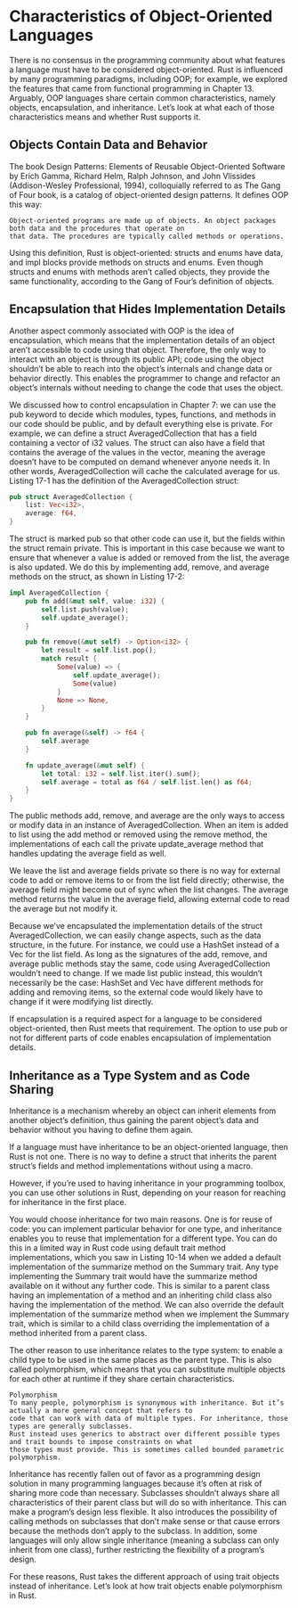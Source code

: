 # Characteristics of Object-Oriented Languages

There is no consensus in the programming community about what features a language must have to be considered
object-oriented. Rust is influenced by many programming paradigms, including OOP; for example, we explored the features
that came from functional programming in Chapter 13. Arguably, OOP languages share certain common characteristics,
namely objects, encapsulation, and inheritance. Let’s look at what each of those characteristics means and whether Rust
supports it.

## Objects Contain Data and Behavior

The book Design Patterns: Elements of Reusable Object-Oriented Software by Erich Gamma, Richard Helm, Ralph Johnson, and
John Vlissides (Addison-Wesley Professional, 1994), colloquially referred to as The Gang of Four book, is a catalog of
object-oriented design patterns. It defines OOP this way:

    Object-oriented programs are made up of objects. An object packages both data and the procedures that operate on 
    that data. The procedures are typically called methods or operations.

Using this definition, Rust is object-oriented: structs and enums have data, and impl blocks provide methods on structs
and enums. Even though structs and enums with methods aren’t called objects, they provide the same functionality,
according to the Gang of Four’s definition of objects.

## Encapsulation that Hides Implementation Details

Another aspect commonly associated with OOP is the idea of encapsulation, which means that the implementation details of
an object aren’t accessible to code using that object. Therefore, the only way to interact with an object is through its
public API; code using the object shouldn’t be able to reach into the object’s internals and change data or behavior
directly. This enables the programmer to change and refactor an object’s internals without needing to change the code
that uses the object.

We discussed how to control encapsulation in Chapter 7: we can use the pub keyword to decide which modules, types,
functions, and methods in our code should be public, and by default everything else is private. For example, we can
define a struct AveragedCollection that has a field containing a vector of i32 values. The struct can also have a field
that contains the average of the values in the vector, meaning the average doesn’t have to be computed on demand
whenever anyone needs it. In other words, AveragedCollection will cache the calculated average for us. Listing 17-1 has
the definition of the AveragedCollection struct:

```rust
pub struct AveragedCollection {
    list: Vec<i32>,
    average: f64,
}
```

The struct is marked pub so that other code can use it, but the fields within the struct remain private. This is
important in this case because we want to ensure that whenever a value is added or removed from the list, the average is
also updated. We do this by implementing add, remove, and average methods on the struct, as shown in Listing 17-2:

```rust
impl AveragedCollection {
    pub fn add(&mut self, value: i32) {
        self.list.push(value);
        self.update_average();
    }

    pub fn remove(&mut self) -> Option<i32> {
        let result = self.list.pop();
        match result {
            Some(value) => {
                self.update_average();
                Some(value)
            }
            None => None,
        }
    }

    pub fn average(&self) -> f64 {
        self.average
    }

    fn update_average(&mut self) {
        let total: i32 = self.list.iter().sum();
        self.average = total as f64 / self.list.len() as f64;
    }
}
```

The public methods add, remove, and average are the only ways to access or modify data in an instance of
AveragedCollection. When an item is added to list using the add method or removed using the remove method, the
implementations of each call the private update_average method that handles updating the average field as well.

We leave the list and average fields private so there is no way for external code to add or remove items to or from the
list field directly; otherwise, the average field might become out of sync when the list changes. The average method
returns the value in the average field, allowing external code to read the average but not modify it.

Because we’ve encapsulated the implementation details of the struct AveragedCollection, we can easily change aspects,
such as the data structure, in the future. For instance, we could use a HashSet<i32> instead of a Vec<i32> for the list
field. As long as the signatures of the add, remove, and average public methods stay the same, code using
AveragedCollection wouldn’t need to change. If we made list public instead, this wouldn’t necessarily be the case:
HashSet<i32> and Vec<i32> have different methods for adding and removing items, so the external code would likely have
to change if it were modifying list directly.

If encapsulation is a required aspect for a language to be considered object-oriented, then Rust meets that requirement.
The option to use pub or not for different parts of code enables encapsulation of implementation details.

## Inheritance as a Type System and as Code Sharing

Inheritance is a mechanism whereby an object can inherit elements from another object’s definition, thus gaining the
parent object’s data and behavior without you having to define them again.

If a language must have inheritance to be an object-oriented language, then Rust is not one. There is no way to define a
struct that inherits the parent struct’s fields and method implementations without using a macro.

However, if you’re used to having inheritance in your programming toolbox, you can use other solutions in Rust,
depending on your reason for reaching for inheritance in the first place.

You would choose inheritance for two main reasons. One is for reuse of code: you can implement particular behavior for
one type, and inheritance enables you to reuse that implementation for a different type. You can do this in a limited
way in Rust code using default trait method implementations, which you saw in Listing 10-14 when we added a default
implementation of the summarize method on the Summary trait. Any type implementing the Summary trait would have the
summarize method available on it without any further code. This is similar to a parent class having an implementation of
a method and an inheriting child class also having the implementation of the method. We can also override the default
implementation of the summarize method when we implement the Summary trait, which is similar to a child class overriding
the implementation of a method inherited from a parent class.

The other reason to use inheritance relates to the type system: to enable a child type to be used in the same places as
the parent type. This is also called polymorphism, which means that you can substitute multiple objects for each other
at runtime if they share certain characteristics.

    Polymorphism
    To many people, polymorphism is synonymous with inheritance. But it’s actually a more general concept that refers to 
    code that can work with data of multiple types. For inheritance, those types are generally subclasses.
    Rust instead uses generics to abstract over different possible types and trait bounds to impose constraints on what 
    those types must provide. This is sometimes called bounded parametric polymorphism.

Inheritance has recently fallen out of favor as a programming design solution in many programming languages because it’s
often at risk of sharing more code than necessary. Subclasses shouldn’t always share all characteristics of their parent
class but will do so with inheritance. This can make a program’s design less flexible. It also introduces the
possibility of calling methods on subclasses that don’t make sense or that cause errors because the methods don’t apply
to the subclass. In addition, some languages will only allow single inheritance (meaning a subclass can only inherit
from one class), further restricting the flexibility of a program’s design.

For these reasons, Rust takes the different approach of using trait objects instead of inheritance. Let’s look at how
trait objects enable polymorphism in Rust.